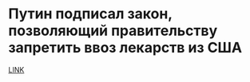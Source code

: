 # Путин подписал закон, позволяющий правительству запретить ввоз лекарств из США



[LINK](https://varlamov.ru/2951705.html)
